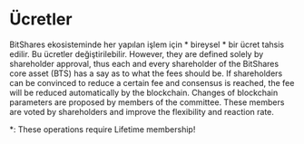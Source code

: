 # Ücretler

BitShares ekosisteminde her yapılan işlem için * bireysel * bir ücret tahsis edilir. Bu ücretler değiştirilebilir. However, they are defined solely by shareholder approval, thus each and every shareholder of the BitShares core asset (BTS) has a say as to what the fees should be. If shareholders can be convinced to reduce a certain fee and consensus is reached, the fee will be reduced automatically by the blockchain. Changes of blockchain parameters are proposed by members of the committee. These members are voted by shareholders and improve the flexibility and reaction rate.

\*: These operations require Lifetime membership!